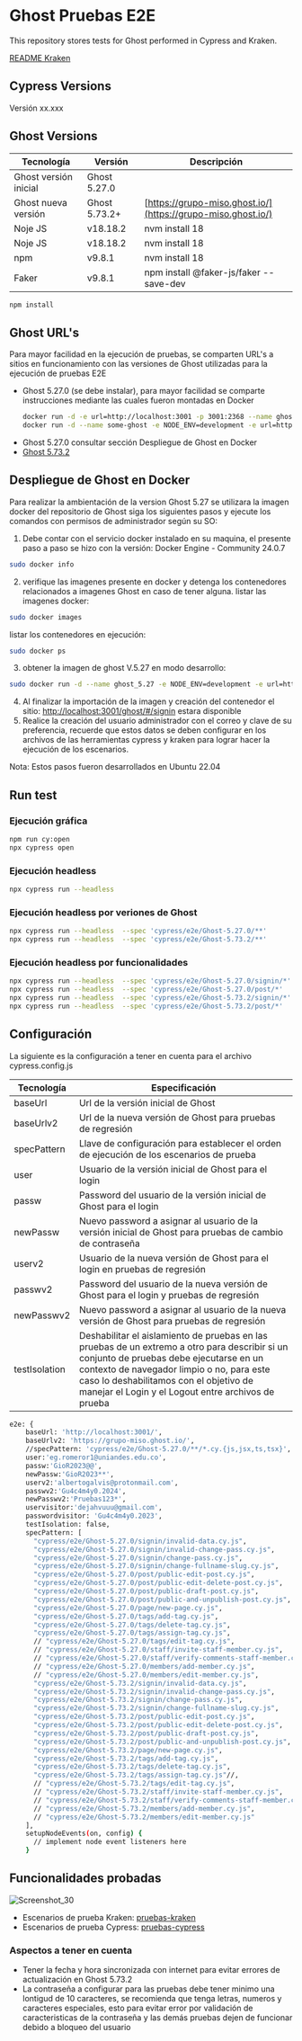 # Ghost Pruebas E2E

This repository stores tests for Ghost performed in Cypress and Kraken.

[README Kraken](./pruebas-kraken/README.md)


## Cypress Versions 

Versión xx.xxx

## Ghost Versions 

| Tecnología      | Versión       | Descripción |
|---------------|------------------|---------------|
| Ghost versión inicial | Ghost 5.27.0 |  |
| Ghost nueva versión | Ghost 5.73.2+ | [https://grupo-miso.ghost.io/](https://grupo-miso.ghost.io/) |
| Noje JS | v18.18.2 | nvm install 18 |
| Noje JS | v18.18.2 | nvm install 18 |
| npm | v9.8.1 | nvm install 18 |
| Faker | v9.8.1 | npm install @faker-js/faker --save-dev |

```bash
npm install
```
## Ghost URL's
Para mayor facilidad en la ejecución de pruebas, se comparten URL's a sitios en funcionamiento con las versiones de Ghost utilizadas para la ejecución de pruebas E2E
* Ghost 5.27.0 (se debe instalar), para mayor facilidad se comparte instrucciones mediante las cuales fueron montadas en Docker
  ```bash
  docker run -d -e url=http://localhost:3001 -p 3001:2368 --name ghost_5.27.0 ghost:5.27.0
  docker run -d --name some-ghost -e NODE_ENV=development -e url=http://localhost:3001 -p 3001:2368 ghost:5.27.0
  ```
* Ghost 5.27.0 consultar sección Despliegue de Ghost en Docker
* [Ghost 5.73.2](https://grupo-miso.ghost.io/)

## Despliegue de Ghost en Docker
Para realizar la ambientación de la version Ghost 5.27 se utilizara la imagen docker del repositorio de Ghost siga los siguientes pasos y ejecute los comandos con permisos de administrador según su SO:

1. Debe contar con el servicio docker instalado en su maquina, el presente paso a paso se hizo con la versión: Docker Engine - Community 24.0.7
```bash
sudo docker info
```
2. verifique las imagenes presente en docker y detenga los contenedores relacionados a imagenes Ghost en caso de tener alguna.
listar las imagenes docker:
```bash
sudo docker images
```
listar los contenedores en ejecución:
```bash
sudo docker ps 
```
3. obtener la imagen de ghost V.5.27 en modo desarrollo:    

```bash
sudo docker run -d --name ghost_5.27 -e NODE_ENV=development -e url=http://localhost:3001 -p 3001:2368 ghost:5.27
```
4. Al finalizar la importación de la imagen y creación del contenedor el sitio: [http://localhost:3001/ghost/#/signin](http://localhost:3001/ghost/#/signin) estara disponible
5. Realice la creación del usuario administrador con el correo y clave de su preferencia, recuerde que estos datos se deben configurar en los archivos de las herramientas cypress y kraken para lograr hacer la ejecución de los escenarios.

Nota: Estos pasos fueron desarrollados en Ubuntu 22.04

## Run test
### Ejecución gráfica
```bash
npm run cy:open
npx cypress open
```
### Ejecución headless
```bash
npx cypress run --headless  
```

### Ejecución headless por veriones de Ghost
```bash
npx cypress run --headless  --spec 'cypress/e2e/Ghost-5.27.0/**'
npx cypress run --headless  --spec 'cypress/e2e/Ghost-5.73.2/**'
```

### Ejecución headless por funcionalidades 
```bash
npx cypress run --headless  --spec 'cypress/e2e/Ghost-5.27.0/signin/*'
npx cypress run --headless  --spec 'cypress/e2e/Ghost-5.27.0/post/*'
npx cypress run --headless  --spec 'cypress/e2e/Ghost-5.73.2/signin/*'
npx cypress run --headless  --spec 'cypress/e2e/Ghost-5.73.2/post/*'
```
## Configuración
La siguiente es la configuración a tener en cuenta para el archivo cypress.config.js 

| Tecnología      | Especificación       |
|---------------|------------------|
| baseUrl | Url de la versión inicial de Ghost |
| baseUrlv2 | Url de la nueva versión de Ghost para pruebas de regresión |
| specPattern | Llave de configuración para establecer el orden de ejecución de los escenarios de prueba  |
| user | Usuario de la versión inicial de Ghost para el login |
| passw | Password del usuario de la versión inicial de Ghost para el login |
| newPassw | Nuevo password a asignar al usuario de la versión inicial de Ghost para pruebas de cambio de contraseña |
| userv2 | Usuario de la nueva versión de Ghost para el login en pruebas de regresión |
| passwv2 | Password del usuario de la nueva versión de Ghost para el login y pruebas de regresión |
| newPasswv2 | Nuevo password a asignar al usuario de la nueva versión de Ghost para pruebas de regresión |
| testIsolation | Deshabilitar el aislamiento de pruebas en las pruebas de un extremo a otro para describir si un conjunto de pruebas debe ejecutarse en un contexto de navegador limpio o no, para este caso lo deshabilitamos con el objetivo de manejar el Login y el Logout entre archivos de prueba |

```bash
e2e: {
    baseUrl: 'http://localhost:3001/',
    baseUrlv2: 'https://grupo-miso.ghost.io/',
    //specPattern: 'cypress/e2e/Ghost-5.27.0/**/*.cy.{js,jsx,ts,tsx}',
    user:'eg.romeror1@uniandes.edu.co',
    passw:'GioR2023@@',
    newPassw:'GioR2023**',
    userv2:'albertogalvis@protonmail.com',
    passwv2:'Gu4c4m4y0.2024',
    newPasswv2:'Pruebas123*',
    uservisitor:'dejahvuuu@gmail.com',
    passwordvisitor: 'Gu4c4m4y0.2023',
    testIsolation: false,
    specPattern: [
      "cypress/e2e/Ghost-5.27.0/signin/invalid-data.cy.js",
      "cypress/e2e/Ghost-5.27.0/signin/invalid-change-pass.cy.js",
      "cypress/e2e/Ghost-5.27.0/signin/change-pass.cy.js",
      "cypress/e2e/Ghost-5.27.0/signin/change-fullname-slug.cy.js",
      "cypress/e2e/Ghost-5.27.0/post/public-edit-post.cy.js",
      "cypress/e2e/Ghost-5.27.0/post/public-edit-delete-post.cy.js",
      "cypress/e2e/Ghost-5.27.0/post/public-draft-post.cy.js",
      "cypress/e2e/Ghost-5.27.0/post/public-and-unpublish-post.cy.js",
      "cypress/e2e/Ghost-5.27.0/page/new-page.cy.js",
      "cypress/e2e/Ghost-5.27.0/tags/add-tag.cy.js",
      "cypress/e2e/Ghost-5.27.0/tags/delete-tag.cy.js",
      "cypress/e2e/Ghost-5.27.0/tags/assign-tag.cy.js",
      // "cypress/e2e/Ghost-5.27.0/tags/edit-tag.cy.js",
      // "cypress/e2e/Ghost-5.27.0/staff/invite-staff-member.cy.js",
      // "cypress/e2e/Ghost-5.27.0/staff/verify-comments-staff-member.cy.js",
      // "cypress/e2e/Ghost-5.27.0/members/add-member.cy.js",
      // "cypress/e2e/Ghost-5.27.0/members/edit-member.cy.js",
      "cypress/e2e/Ghost-5.73.2/signin/invalid-data.cy.js",
      "cypress/e2e/Ghost-5.73.2/signin/invalid-change-pass.cy.js",
      "cypress/e2e/Ghost-5.73.2/signin/change-pass.cy.js",
      "cypress/e2e/Ghost-5.73.2/signin/change-fullname-slug.cy.js",
      "cypress/e2e/Ghost-5.73.2/post/public-edit-post.cy.js",
      "cypress/e2e/Ghost-5.73.2/post/public-edit-delete-post.cy.js",
      "cypress/e2e/Ghost-5.73.2/post/public-draft-post.cy.js",
      "cypress/e2e/Ghost-5.73.2/post/public-and-unpublish-post.cy.js",
      "cypress/e2e/Ghost-5.73.2/page/new-page.cy.js",
      "cypress/e2e/Ghost-5.73.2/tags/add-tag.cy.js",
      "cypress/e2e/Ghost-5.73.2/tags/delete-tag.cy.js",
      "cypress/e2e/Ghost-5.73.2/tags/assign-tag.cy.js"//,
      // "cypress/e2e/Ghost-5.73.2/tags/edit-tag.cy.js",
      // "cypress/e2e/Ghost-5.73.2/staff/invite-staff-member.cy.js",
      // "cypress/e2e/Ghost-5.73.2/staff/verify-comments-staff-member.cy.js",
      // "cypress/e2e/Ghost-5.73.2/members/add-member.cy.js",
      // "cypress/e2e/Ghost-5.73.2/members/edit-member.cy.js"
    ],
    setupNodeEvents(on, config) {
      // implement node event listeners here
    }
```


Funcionalidades probadas
--------------------------------------------
![Screenshot_30](https://github.com/MISW-pruebas-equipo18/ghost-pruebas-e2e/assets/142247170/7cb11e43-3fa8-4876-9fec-b400d3a69cf1)

* Escenarios de prueba Kraken: [pruebas-kraken](./pruebas-kraken)
* Escenarios de prueba Cypress: [pruebas-cypress](./cypress)

### Aspectos a tener en cuenta
* Tener la fecha y hora sincronizada con internet para evitar errores de actualización en Ghost 5.73.2
* La contraseña a configurar para las pruebas debe tener minimo una lontigud de 10 caracteres, se recomienda que tenga letras, numeros y caracteres especiales, esto para evitar error por validación de caracteristicas de la contraseña y las demás pruebas dejen de funcionar debido a bloqueo del usuario
